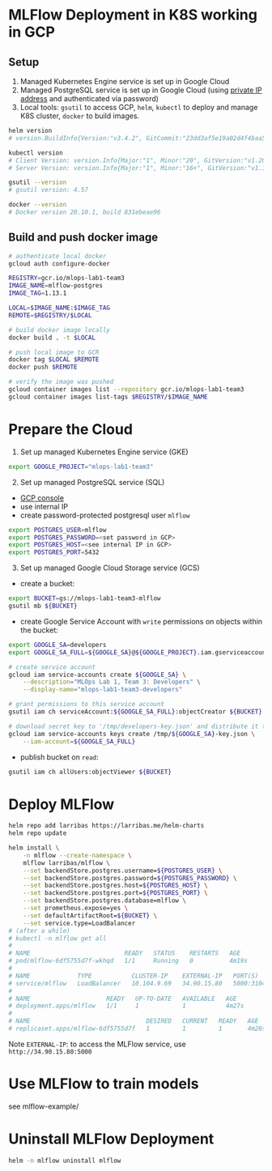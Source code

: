 # MLFlow Deployment in K8S working in GCP

## Setup
1. Managed Kubernetes Engine service is set up in Google Cloud
2. Managed PostgreSQL service is set up in Google Cloud (using [private IP address](https://cloud.google.com/sql/docs/postgres/connect-kubernetes-engine#private-ip) and authenticated via password)
3. Local tools: `gsutil` to access GCP, `helm`, `kubectl` to deploy and manage K8S cluster, `docker` to build images.

```sh
helm version  
# version.BuildInfo{Version:"v3.4.2", GitCommit:"23dd3af5e19a02d4f4baa5b2f242645a1a3af629", GitTreeState:"clean", GoVersion:"go1.15.6"}

kubectl version
# Client Version: version.Info{Major:"1", Minor:"20", GitVersion:"v1.20.1", GitCommit:"c4d752765b3bbac2237bf87cf0b1c2e307844666", GitTreeState:"clean", # BuildDate:"2020-12-18T12:09:25Z", GoVersion:"go1.15.5", Compiler:"gc", Platform:"linux/amd64"}
# Server Version: version.Info{Major:"1", Minor:"16+", GitVersion:"v1.16.15-gke.6000", GitCommit:"b02f5ea6726390a4b19d06fa9022981750af2bbc", GitTreeState:"clean", # BuildDate:"2020-11-18T09:16:22Z", GoVersion:"go1.13.15b4", Compiler:"gc", Platform:"linux/amd64

gsutil --version
# gsutil version: 4.57

docker --version
# Docker version 20.10.1, build 831ebeae96
```

## Build and push docker image

```sh
# authenticate local docker
gcloud auth configure-docker

REGISTRY=gcr.io/mlops-lab1-team3
IMAGE_NAME=mlflow-postgres
IMAGE_TAG=1.13.1

LOCAL=$IMAGE_NAME:$IMAGE_TAG
REMOTE=$REGISTRY/$LOCAL

# build docker image locally
docker build . -t $LOCAL

# push local image to GCR
docker tag $LOCAL $REMOTE
docker push $REMOTE

# verify the image was pushed
gcloud container images list --repository gcr.io/mlops-lab1-team3
gcloud container images list-tags $REGISTRY/$IMAGE_NAME
```

# Prepare the Cloud
1. Set up managed Kubernetes Engine service (GKE)
```sh
export GOOGLE_PROJECT="mlops-lab1-team3"
```

2. Set up managed PostgreSQL service (SQL)
- [GCP console](https://console.cloud.google.com/sql/instances/mlops-lab1-team3-mlflow-postgres/overview?authuser=1&project=mlops-lab1-team3)
- use internal IP
- create password-protected postgresql user `mlflow`
```sh
export POSTGRES_USER=mlflow
export POSTGRES_PASSWORD=<set password in GCP>
export POSTGRES_HOST=<see internal IP in GCP>
export POSTGRES_PORT=5432
```

3. Set up managed Google Cloud Storage service (GCS)

- create a bucket:
```sh
export BUCKET=gs://mlops-lab1-team3-mlflow
gsutil mb ${BUCKET}
```

- create Google Service Account with `write` permissions on objects within the bucket:
```sh
export GOOGLE_SA=developers
export GOOGLE_SA_FULL=${GOOGLE_SA}@${GOOGLE_PROJECT}.iam.gserviceaccount.com

# create service account
gcloud iam service-accounts create ${GOOGLE_SA} \
    --description="MLOps Lab 1, Team 3: Developers" \
    --display-name="mlops-lab1-team3-developers"

# grant permissions to this service account
gsutil iam ch serviceAccount:${GOOGLE_SA_FULL}:objectCreator ${BUCKET}

# download secret key to '/tmp/developers-key.json' and distribute it to developers
gcloud iam service-accounts keys create /tmp/${GOOGLE_SA}-key.json \
    --iam-account=${GOOGLE_SA_FULL}
```

- publish bucket on `read`: 
```sh
gsutil iam ch allUsers:objectViewer ${BUCKET}
```


# Deploy MLFlow

```sh
helm repo add larribas https://larribas.me/helm-charts
helm repo update

helm install \
    -n mlflow --create-namespace \
    mlflow larribas/mlflow \
    --set backendStore.postgres.username=${POSTGRES_USER} \
    --set backendStore.postgres.password=${POSTGRES_PASSWORD} \
    --set backendStore.postgres.host=${POSTGRES_HOST} \
    --set backendStore.postgres.port=${POSTGRES_PORT} \
    --set backendStore.postgres.database=mlflow \
    --set prometheus.expose=yes \
    --set defaultArtifactRoot=${BUCKET} \
    --set service.type=LoadBalancer
# (after a while)
# kubectl -n mlflow get all                                                                               
# 
# NAME                          READY   STATUS    RESTARTS   AGE
# pod/mlflow-6df5755d7f-wkhqd   1/1     Running   0          4m19s
# 
# NAME             TYPE           CLUSTER-IP    EXTERNAL-IP   PORT(S)          AGE
# service/mlflow   LoadBalancer   10.104.9.69   34.90.15.80   5000:31042/TCP   4m24s
# 
# NAME                     READY   UP-TO-DATE   AVAILABLE   AGE
# deployment.apps/mlflow   1/1     1            1           4m27s
# 
# NAME                                DESIRED   CURRENT   READY   AGE
# replicaset.apps/mlflow-6df5755d7f   1         1         1       4m28s
```
Note `EXTERNAL-IP`: to access the MLFlow service, use `http://34.90.15.80:5000`


# Use MLFlow to train models
see mlflow-example/

# Uninstall MLFlow Deployment
```sh
helm -n mlflow uninstall mlflow
```